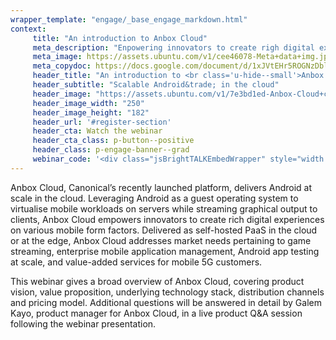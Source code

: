 ```yaml
---
wrapper_template: "engage/_base_engage_markdown.html"
context:
     title: "An introduction to Anbox Cloud"
     meta_description: "Enpowering innovators to create righ digital experiences on various mobile form factors"
     meta_image: https://assets.ubuntu.com/v1/cee46078-Meta+data+img.jpg
     meta_copydoc: https://docs.google.com/document/d/1xJVtEHr5ROGNzDblPDNVNk4DcX5HGcXL7gyrRPKcUdE
     header_title: "An introduction to <br class='u-hide--small'>Anbox Cloud"
     header_subtitle: "Scalable Android&trade; in the cloud"
     header_image: "https://assets.ubuntu.com/v1/7e3bd1ed-Anbox-Cloud+computing_outline.svg"
     header_image_width: "250"
     header_image_height: "182"
     header_url: '#register-section'
     header_cta: Watch the webinar
     header_cta_class: p-button--positive
     header_class: p-engage-banner--grad
     webinar_code: '<div class="jsBrightTALKEmbedWrapper" style="width:100%; height:100%; position:relative;background: #ffffff;"><script class="jsBrightTALKEmbedConfig" type="application/json">{ "channelId" : 6793, "language": "en-US", "commId" : 387150, "displayMode" : "standalone", "height" : "auto" }</script><script src="https://www.brighttalk.com/clients/js/player-embed/player-embed.js" class="jsBrightTALKEmbed"></script></div>'
---
```


Anbox Cloud, Canonical’s recently launched platform, delivers Android at scale in the cloud. Leveraging Android as a guest operating system to virtualise mobile workloads on servers while streaming graphical output to clients, Anbox Cloud empowers innovators to create rich digital experiences on various mobile form factors. Delivered as self-hosted PaaS in the cloud or at the edge, Anbox Cloud addresses market needs pertaining to game streaming, enterprise mobile application management, Android app testing at scale, and value-added services for mobile 5G customers.
 
This webinar gives a broad overview of Anbox Cloud, covering product vision, value proposition, underlying technology stack, distribution channels and pricing model. Additional questions will be answered in detail by Galem Kayo, product manager for Anbox Cloud, in a live product Q&A session following the webinar presentation.
